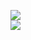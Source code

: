 [![](https://img.shields.io/badge/Made%20With-Github%20Spray-lightgrey.svg?style=for-the-badge&logo=github)](https://github.com/Annihil/github-spray#6850)  
[![](https://i.imgur.com/2DrTn0Z.gif)](https://github.com/Annihil/github-spray)